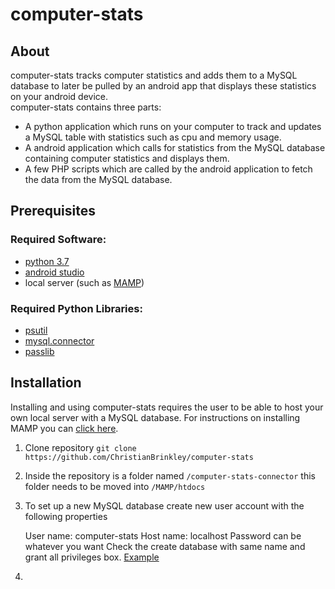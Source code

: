 # computer-stats

## About
computer-stats tracks computer statistics and adds them to a MySQL database to later be pulled by an android app that displays these statistics on your android device.   
computer-stats contains three parts: 
- A python application which runs on your computer to track and updates a MySQL table with statistics such as cpu and memory usage.
- A android application which calls for statistics from the MySQL database containing computer statistics and displays them.
- A few PHP scripts which are called by the android application to fetch the data from the MySQL database.

## Prerequisites

### Required Software:
- [python 3.7](https://www.python.org/downloads/release/python-370/)
- [android studio](https://developer.android.com/studio/)
- local server (such as [MAMP](https://www.mamp.info/en/))

### Required Python Libraries:
- [psutil](https://psutil.readthedocs.io/en/latest/)
- [mysql.connector](https://dev.mysql.com/doc/connector-python/en/)
- [passlib](https://passlib.readthedocs.io/en/stable/)

## Installation
Installing and using computer-stats requires the user to be able to host your own local server with a MySQL database. For instructions on installing MAMP you can [click here](https://documentation.mamp.info/).
1. Clone repository `git clone https://github.com/ChristianBrinkley/computer-stats`
2. Inside the repository is a folder named `/computer-stats-connector` this folder needs to be moved into `/MAMP/htdocs`
3. To set up a new MySQL database create new user account with the following properties

   User name: computer-stats 
   Host name: localhost
   Password can be whatever you want
   Check the create database with same name and grant all privileges box. 
   [Example](https://imgur.com/a/iHp8gSY)

4. 
